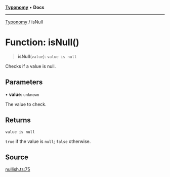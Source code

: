 [**Typonomy**](../README.md) • **Docs**

***

[Typonomy](../globals.md) / isNull

# Function: isNull()

> **isNull**(`value`): `value is null`

Checks if a value is null.

## Parameters

• **value**: `unknown`

The value to check.

## Returns

`value is null`

`true` if the value is `null`; `false` otherwise.

## Source

[nullish.ts:75](https://github.com/softcraft-development/typonomy/blob/b0e16bd041f316a076ebba1edb1d4cf521b110ee/src/nullish.ts#L75)
